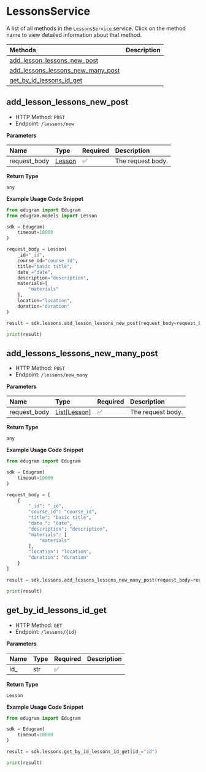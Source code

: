 # LessonsService

A list of all methods in the `LessonsService` service. Click on the method name to view detailed information about that method.

| Methods                                                                 | Description |
| :---------------------------------------------------------------------- | :---------- |
| [add_lesson_lessons_new_post](#add_lesson_lessons_new_post)             |             |
| [add_lessons_lessons_new_many_post](#add_lessons_lessons_new_many_post) |             |
| [get_by_id_lessons_id_get](#get_by_id_lessons_id_get)                   |             |

## add_lesson_lessons_new_post

- HTTP Method: `POST`
- Endpoint: `/lessons/new`

**Parameters**

| Name         | Type                          | Required | Description       |
| :----------- | :---------------------------- | :------- | :---------------- |
| request_body | [Lesson](../models/Lesson.md) | ✅       | The request body. |

**Return Type**

`any`

**Example Usage Code Snippet**

```python
from edugram import Edugram
from edugram.models import Lesson

sdk = Edugram(
    timeout=10000
)

request_body = Lesson(
    _id="_id",
    course_id="course_id",
    title="basic title",
    date_="date",
    description="description",
    materials=[
        "materials"
    ],
    location="location",
    duration="duration"
)

result = sdk.lessons.add_lesson_lessons_new_post(request_body=request_body)

print(result)
```

## add_lessons_lessons_new_many_post

- HTTP Method: `POST`
- Endpoint: `/lessons/new_many`

**Parameters**

| Name         | Type                                | Required | Description       |
| :----------- | :---------------------------------- | :------- | :---------------- |
| request_body | [List[Lesson]](../models/Lesson.md) | ✅       | The request body. |

**Return Type**

`any`

**Example Usage Code Snippet**

```python
from edugram import Edugram

sdk = Edugram(
    timeout=10000
)

request_body = [
    {
        "_id": "_id",
        "course_id": "course_id",
        "title": "basic title",
        "date_": "date",
        "description": "description",
        "materials": [
            "materials"
        ],
        "location": "location",
        "duration": "duration"
    }
]

result = sdk.lessons.add_lessons_lessons_new_many_post(request_body=request_body)

print(result)
```

## get_by_id_lessons_id_get

- HTTP Method: `GET`
- Endpoint: `/lessons/{id}`

**Parameters**

| Name | Type | Required | Description |
| :--- | :--- | :------- | :---------- |
| id\_ | str  | ✅       |             |

**Return Type**

`Lesson`

**Example Usage Code Snippet**

```python
from edugram import Edugram

sdk = Edugram(
    timeout=10000
)

result = sdk.lessons.get_by_id_lessons_id_get(id_="id")

print(result)
```

<!-- This file was generated by liblab | https://liblab.com/ -->
